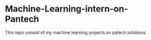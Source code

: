 # Machine-Learning-intern-on-Pantech
This repo consist of my machine learning projects on patech solutions.
